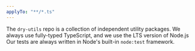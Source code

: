 ```yaml
---
applyTo: "**/*.ts"
---
```


The `dry-utils` repo is a collection of independent utility packages.
We always use fully-typed TypeScript, and we use the LTS version of Node.js
Our tests are always written in Node's built-in `node:test` framework.
